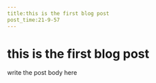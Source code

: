 ```yaml
---
title:this is the first blog post
post_time:21-9-57
---
```



this is the first blog post
===============
write the post body here
